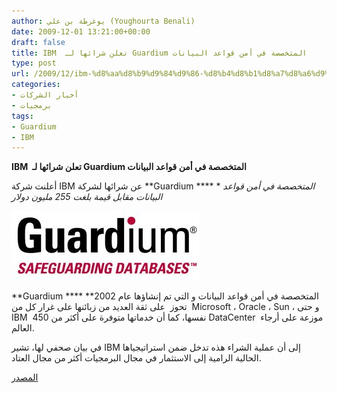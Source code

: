 ```yaml
---
author: يوغرطة بن علي (Youghourta Benali)
date: 2009-12-01 13:21:00+00:00
draft: false
title: IBM  تعلن شرائها لـ Guardium المتخصصة في أمن قواعد البيانات
type: post
url: /2009/12/ibm-%d8%aa%d8%b9%d9%84%d9%86-%d8%b4%d8%b1%d8%a7%d8%a6%d9%87%d8%a7-%d9%84%d9%80-guardium-%d8%a7%d9%84%d9%85%d8%aa%d8%ae%d8%b5%d8%b5%d8%a9-%d9%81%d9%8a-%d8%a3%d9%85%d9%86-%d9%82%d9%88%d8%a7%d8%b9%d8%af/
categories:
- أخبار الشركات
- برمجيات
tags:
- Guardium
- IBM
---
```


**IBM  تعلن شرائها لـ ****Guardium**** المتخصصة في أمن قواعد البيانات**



أعلنت شركة IBM عن شرائها لشركة **Guardium **** **المتخصصة في أمن قواعد  البيانات مقابل قيمة بلغت 255 مليون دولار*

![Guardium_logo](Guardium_logo-300x111.jpg)


**Guardium **** **المتخصصة في أمن قواعد البيانات و التي تم إنشاؤها عام 2002  تحوز  على ثقة العديد من زبائنها على غرار كل من Microsoft ، Oracle ، Sun ، و حتى IBM  نفسها، كما أن خدماتها متوفرة على أكثر من 450 DataCenter  موزعة على أرجاء العالم.

في بيان صحفي لها، تشير IBM إلى أن عملية الشراء هذه تدخل ضمن استراتيجياها الحالية الرامية إلى الاستثمار في مجال البرمجيات أكثر من مجال العتاد.

[المصدر](http://www.internetnews.com/bus-news/article.php/3850226/IBM+Acquires+Database+Security+Startup.htm)
